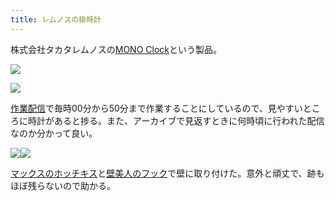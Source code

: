 ```yaml
---
title: レムノスの掛時計
---
```

株式会社タカタレムノスの[MONO Clock](https://www.amazon.co.jp/dp/B004UIT8BK)という製品。

![](https://lh5.googleusercontent.com/12Li_LgJXm_yqgNcfj7VB6noeGmH6kK9pMNGxtaMaX-USOYnp-ScI4hgv8kU1HAvrN17T8C01vUEvLxk4p8AWRK8gnc_vkE3BKhqyP6v_nwkFRYprHRnaSEJ4Y7377ZzqYvuKhG2oq__3DnBW4-dsg)

![](https://lh5.googleusercontent.com/Zo5RPcDlWnTkoYbi18WM5wsMnPx8jNA_lflQ5KjZMKDygSxruENpQ730xPu8QiSR2Iaw80-gM3Knf-Yk6tHT52T2fFgBLbaTs85kKKvfIuqq8u0vYgIELqHc5Er2nbt4z6FQd7VfqtNNZt5ua6bmtA)

[作業配信](https://www.youtube.com/channel/UC5s-KpSDGzxWPWNv94PnJHw)で毎時00分から50分まで作業することにしているので、見やすいところに時計があると捗る。また、アーカイブで見返すときに何時頃に行われた配信なのか分かって良い。

![](https://lh6.googleusercontent.com/QR9B0Y1V7hmiB5sZpWrTz28xaTVJeyKTs6OmPc6WY0u-fnzyjtVULMCTwHEvUkf7hB-740qJQcUxSWaPuSAyEIv-D_SsZFPe7bcuNUoxOYCNzpY1DVf8alw12KeqEGYFkIS0PMlxRKP2J9TgsQC8Fw)![](https://lh3.googleusercontent.com/DBZ8bx6UIbjTTmcPnIh7adVdTmUgUBBfmqqIJ449psYX_zy2PvATvm5bZBrWPO5aFH9pO8TegDwayMAdSSmfYRgjOt1AKVxCcsbejnUVCxnAwLla6tgQF90qbDTkESKBm7wITM6RVyL0nThHW7rqdQ)

[マックスのホッチキス](https://www.amazon.co.jp/dp/B000O9WRWG)と[壁美人のフック](https://www.amazon.co.jp/dp/B00CU78TDG)で壁に取り付けた。意外と頑丈で、跡もほぼ残らないので助かる。
